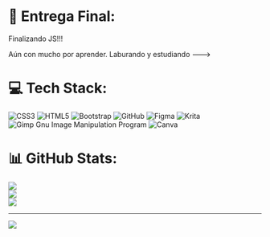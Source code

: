 # 💫 Entrega Final:
Finalizando JS!!!

Aún con mucho por aprender. Laburando y estudiando ---> 


# 💻 Tech Stack:
![CSS3](https://img.shields.io/badge/css3-%231572B6.svg?style=flat&logo=css3&logoColor=white) ![HTML5](https://img.shields.io/badge/html5-%23E34F26.svg?style=flat&logo=html5&logoColor=white) ![Bootstrap](https://img.shields.io/badge/bootstrap-%23563D7C.svg?style=flat&logo=bootstrap&logoColor=white) ![GitHub](https://img.shields.io/badge/GitHub-%23121011.svg?style=flat&logo=github&logoColor=white) 	![Figma](https://img.shields.io/badge/figma-%23F24E1E.svg?style=flat&logo=figma&logoColor=white) ![Krita](https://img.shields.io/badge/Krita-203759?style=flat&logo=krita&logoColor=EEF37B) ![Gimp Gnu Image Manipulation Program](https://img.shields.io/badge/Gimp-657D8B?style=flat&logo=gimp&logoColor=FFFFFF) ![Canva](https://img.shields.io/badge/Canva-%2300C4CC.svg?style=flat&logo=Canva&logoColor=white)
# 📊 GitHub Stats:
![](https://github-readme-stats.vercel.app/api?username=juan-miguel-leonard&theme=dark&hide_border=false&include_all_commits=false&count_private=false)<br/>
![](https://github-readme-streak-stats.herokuapp.com/?user=juan-miguel-leonard&theme=dark&hide_border=false)<br/>
![](https://github-readme-stats.vercel.app/api/top-langs/?username=juan-miguel-leonard&theme=dark&hide_border=false&include_all_commits=false&count_private=false&layout=compact)

---
[![](https://visitcount.itsvg.in/api?id=juan-miguel-leonard&icon=0&color=9)](https://visitcount.itsvg.in)

